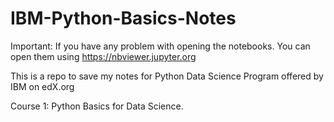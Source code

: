 # IBM-Python-Basics-Notes
Important: If you have any problem with opening the notebooks. You can open them using https://nbviewer.jupyter.org

This is a repo to save my notes for Python Data Science Program offered by IBM on edX.org

Course 1: Python Basics for Data Science.
